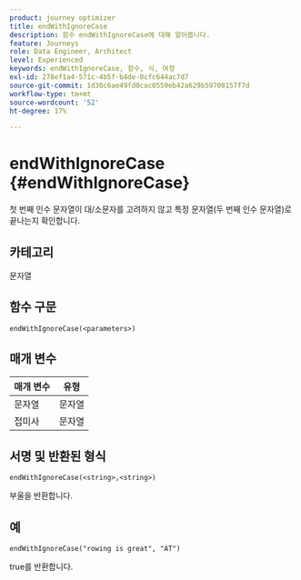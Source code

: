 ```yaml
---
product: journey optimizer
title: endWithIgnoreCase
description: 함수 endWithIgnoreCase에 대해 알아봅니다.
feature: Journeys
role: Data Engineer, Architect
level: Experienced
keywords: endWithIgnoreCase, 함수, 식, 여정
exl-id: 278ef1a4-571c-4b5f-b4de-0cfc644ac7d7
source-git-commit: 1d30c6ae49fd0cac0559eb42a629b59708157f7d
workflow-type: tm+mt
source-wordcount: '52'
ht-degree: 17%

---
```


# endWithIgnoreCase {#endWithIgnoreCase}

첫 번째 인수 문자열이 대/소문자를 고려하지 않고 특정 문자열(두 번째 인수 문자열)로 끝나는지 확인합니다.

## 카테고리

문자열

## 함수 구문

`endWithIgnoreCase(<parameters>)`

## 매개 변수

| 매개 변수 | 유형 |
|-----------|------------------|
| 문자열 | 문자열 |
| 접미사 | 문자열 |

## 서명 및 반환된 형식

`endWithIgnoreCase(<string>,<string>)`

부울을 반환합니다.

## 예

`endWithIgnoreCase("rowing is great", "AT")`

true를 반환합니다.
